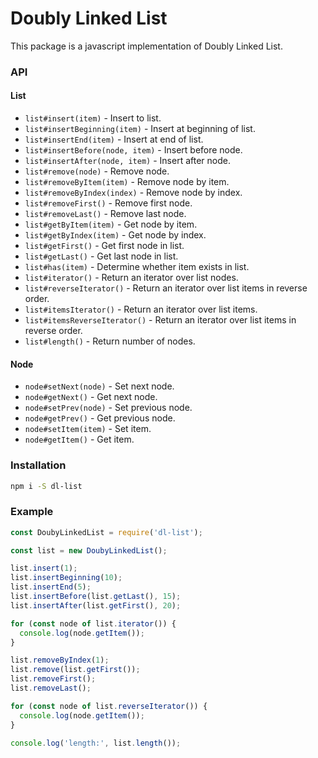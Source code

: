 # Doubly Linked List
This package is a javascript implementation of Doubly Linked List.

### API
#### List
 - `list#insert(item)` - Insert to list.
 - `list#insertBeginning(item)` - Insert at beginning of list.
 - `list#insertEnd(item)` - Insert at end of list.
 - `list#insertBefore(node, item)` - Insert before node.
 - `list#insertAfter(node, item)` - Insert after node.
 - `list#remove(node)` - Remove node.
 - `list#removeByItem(item)` - Remove node by item.
 - `list#removeByIndex(index)` - Remove node by index.
 - `list#removeFirst()` - Remove first node.
 - `list#removeLast()` - Remove last node.
 - `list#getByItem(item)` - Get node by item.
 - `list#getByIndex(item)` - Get node by index.
 - `list#getFirst()` - Get first node in list.
 - `list#getLast()` - Get last node in list.
 - `list#has(item)` - Determine whether item exists in list.
 - `list#iterator()` - Return an iterator over list nodes.
 - `list#reverseIterator()` - Return an iterator over list items in reverse order.
 - `list#itemsIterator()` - Return an iterator over list items.
 - `list#itemsReverseIterator()` - Return an iterator over list items in reverse order.
 - `list#length()` - Return number of nodes.
#### Node
 - `node#setNext(node)` - Set next node.
 - `node#getNext()` - Get next node.
 - `node#setPrev(node)` - Set previous node.
 - `node#getPrev()` - Get previous node.
 - `node#setItem(item)` - Set item.
 - `node#getItem()` - Get item.

### Installation
```sh
npm i -S dl-list
```

### Example
```js
const DoubyLinkedList = require('dl-list');

const list = new DoubyLinkedList();

list.insert(1);
list.insertBeginning(10);
list.insertEnd(5);
list.insertBefore(list.getLast(), 15);
list.insertAfter(list.getFirst(), 20);

for (const node of list.iterator()) {
  console.log(node.getItem());
}

list.removeByIndex(1);
list.remove(list.getFirst());
list.removeFirst();
list.removeLast();

for (const node of list.reverseIterator()) {
  console.log(node.getItem());
}

console.log('length:', list.length());
```
